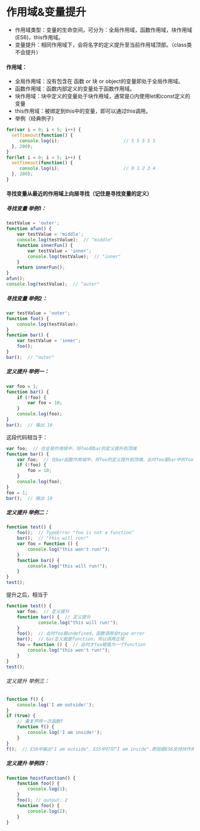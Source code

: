 # 作用域&变量提升 
- 作用域类型：变量的生命空间，可分为：全局作用域，函数作用域，块作用域(ES6)，this作用域。
- 变量提升：相同作用域下，会将名字的定义提升至当前作用域顶部。（class类不会提升）

#### 作用域：

- 全局作用域：没有包含在 函数 or 块 or object的变量即处于全局作用域。
- 函数作用域：函数内部定义的变量处于函数作用域。
- 块作用域：块中定义的变量处于块作用域，通常是{}内使用let和const定义的变量
- this作用域：被绑定到this中的变量，即可以通过this调用。
- 举例（经典例子）
```javascript
for(var i = 0; i < 5; i++) {
  setTimeout(function() {
     console.log(i);                        // 5 5 5 5 5
  }, 200);
}
for(let i = 0; i < 5; i++) {
  setTimeout(function() {
     console.log(i);                        // 0 1 2 3 4
  }, 200);
}
```

#### 寻找变量从最近的作用域上向层寻找（记住是寻找变量的定义）

##### 寻找变量 举例1：
```javascript
testValue = 'outer';
function afun() {
    var testValue = 'middle';
    console.log(testValue);  // "middle"
    function innerFun() {
        var testValue = 'inner';
        console.log(testValue);  // "inner"
    }  
    return innerFun();
}
afun();
console.log(testValue);  // "outer"
```

##### 寻找变量 举例2：
```javascript
var testValue = 'outer';
function foo() {
    console.log(testValue);
}
function bar() {
    var testValue = 'inner';
    foo();
}
bar();  // "outer"
``` 

##### 定义提升 举例一：
```javascript
var foo = 1;
function bar() {
    if (!foo) {
        var foo = 10;
    }
    console.log(foo);
}
bar();  // 输出 10
``` 
这段代码相当于：
```javascript
var foo;  // 在全局作用域中，将foo和bar的定义提升到顶端
function bar() {
    var foo;  // 在bar函数作用域中，将foo的定义提升到顶端，此时foo是bar中的foo，当前是undefined。所以下面的if会被执行
    if (!foo) {
        foo = 10;
    }
    console.log(foo);
}
foo = 1;
bar();  // 输出 10
```

##### 定义提升 举例二：
```javascript
function test() {
    foo();  // TypeError "foo is not a function"
    bar();  // "this will run!"
    var foo = function () {
        console.log("this won't run!");
    }
    function bar() {
        console.log("this will run!");
    }
}
test();
```
提升之后，相当于
```javascript
function test() {
    var foo;  // 定义提升
    function bar() {  // 定义提升
            console.log("this will run!");
    }
    foo();  // 此时foo是undefined。函数调用会type error
    bar();  // bar定义就是function，所以调用正常
    foo = function () {  // 此时才foo赋值为一个function
        console.log("this won't run!");
    }
}
test();
```

###### 定义提升 举例三：
```javascript
function f() {
    console.log('I am outside!');
}
if (true) {
    // 重复声明一次函数f
    function f() {
        console.log('I am inside!');
    }
}
f();  // ES6中输出"I am outside"，ES5中打印"I am inside".原因是ES6支持块作用域
```

##### 定义提升 举例四：
```javascript
function hoistFunction() {
    function foo() {
        console.log(1);
    }
    foo(); // output: 2
    function foo() {
        console.log(2);
    }
}
```
